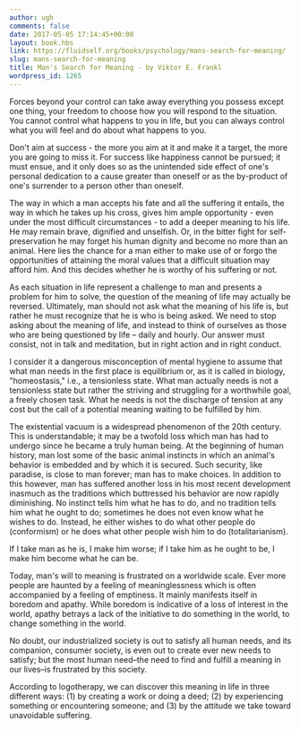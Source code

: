 ```yaml
---
author: ugh
comments: false
date: 2017-05-05 17:14:45+00:00
layout: book.hbs
link: https://fluidself.org/books/psychology/mans-search-for-meaning/
slug: mans-search-for-meaning
title: Man's Search for Meaning - by Viktor E. Frankl
wordpress_id: 1265
---
```


Forces beyond your control can take away everything you possess except one thing, your freedom to choose how you will respond to the situation. You cannot control what happens to you in life, but you can always control what you will feel and do about what happens to you.

Don't aim at success - the more you aim at it and make it a target, the more you are going to miss it. For success like happiness cannot be pursued; it must ensue, and it only does so as the unintended side effect of one's personal dedication to a cause greater than oneself or as the by-product of one's surrender to a person other than oneself.

The way in which a man accepts his fate and all the suffering it entails, the way in which he takes up his cross, gives him ample opportunity - even under the most difficult circumstances - to add a deeper meaning to his life. He may remain brave, dignified and unselfish. Or, in the bitter fight for self-preservation he may forget his human dignity and become no more than an animal. Here lies the chance for a man either to make use of or forgo the opportunities of attaining the moral values that a difficult situation may afford him. And this decides whether he is worthy of his suffering or not.

As each situation in life represent a challenge to man and presents a problem for him to solve, the question of the meaning of life may actually be reversed. Ultimately, man should not ask what the meaning of his life is, but rather he must recognize that he is who is being asked. We need to stop asking about the meaning of life, and instead to think of ourselves as those who are being questioned by life – daily and hourly. Our answer must consist, not in talk and meditation, but in right action and in right conduct.

I consider it a dangerous misconception of mental hygiene to assume that what man needs in the first place is equilibrium or, as it is called in biology, "homeostasis," i.e., a tensionless state. What man actually needs is not a tensionless state but rather the striving and struggling for a worthwhile goal, a freely chosen task. What he needs is not the discharge of tension at any cost but the call of a potential meaning waiting to be fulfilled by him.

The existential vacuum is a widespread phenomenon of the 20th century. This is understandable; it may be a twofold loss which man has had to undergo since he became a truly human being. At the beginning of human history, man lost some of the basic animal instincts in which an animal's behavior is embedded and by which it is secured. Such security, like paradise, is close to man forever; man has to make choices. In addition to this however, man has suffered another loss in his most recent development inasmuch as the traditions which buttressed his behavior are now rapidly diminishing. No instinct tells him what he has to do, and no tradition tells him what he ought to do; sometimes he does not even know what he wishes to do. Instead, he either wishes to do what other people do (conformism) or he does what other people wish him to do (totalitarianism).

If I take man as he is, I make him worse; if I take him as he ought to be, I make him become what he can be.

Today, man's will to meaning is frustrated on a worldwide scale. Ever more people are haunted by a feeling of meaninglessness which is often accompanied by a feeling of emptiness. It mainly manifests itself in boredom and apathy. While boredom is indicative of a loss of interest in the world, apathy betrays a lack of the initiative to do something in the world, to change something in the world.

No doubt, our industrialized society is out to satisfy all human needs, and its companion, consumer society, is even out to create ever new needs to satisfy; but the most human need–the need to find and fulfill a meaning in our lives–is frustrated by this society.

According to logotherapy, we can discover this meaning in life in three different ways: (1) by creating a work or doing a deed; (2) by experiencing something or encountering someone; and (3) by the attitude we take toward unavoidable suffering.
